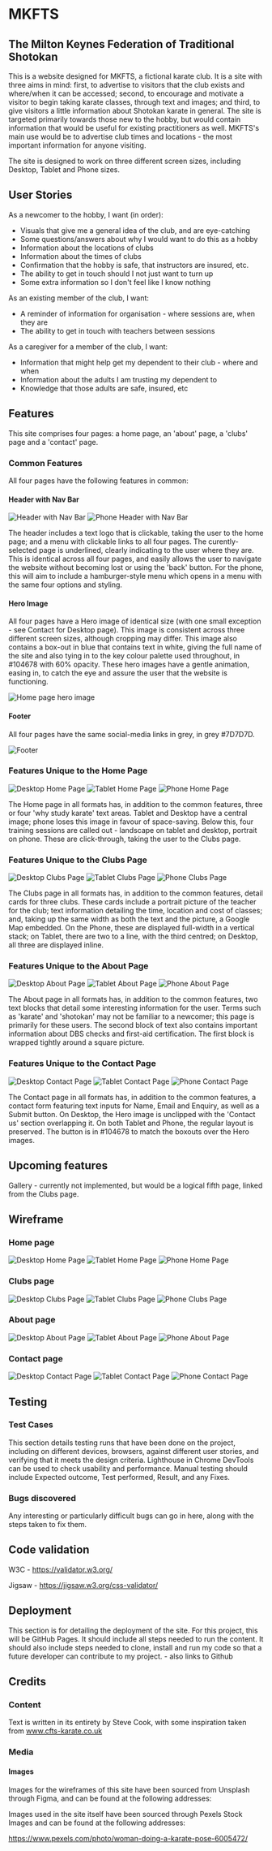 # MKFTS

## The Milton Keynes Federation of Traditional Shotokan

This is a website designed for MKFTS, a fictional karate club. It is a site with three aims in mind: first, to advertise to visitors that the club exists and where/when it can be accessed; second, to encourage and motivate a visitor to begin taking karate classes, through text and images; and third, to give visitors a little information about Shotokan karate in general. The site is targeted primarily towards those new to the hobby, but would contain information that would be useful for existing practitioners as well. MKFTS's main use would be to advertise club times and locations - the most important information for anyone visiting.

The site is designed to work on three different screen sizes, including Desktop, Tablet and Phone sizes.

## User Stories
As a newcomer to the hobby, I want (in order):
+ Visuals that give me a general idea of the club, and are eye-catching
+ Some questions/answers about why I would want to do this as a hobby
+ Information about the locations of clubs
+ Information about the times of clubs
+ Confirmation that the hobby is safe, that instructors are insured, etc.
+ The ability to get in touch should I not just want to turn up
+ Some extra information so I don't feel like I know nothing

As an existing member of the club, I want:
+ A reminder of information for organisation - where sessions are, when they are
+ The ability to get in touch with teachers between sessions

As a caregiver for a member of the club, I want:
+ Information that might help get my dependent to their club - where and when
+ Information about the adults I am trusting my dependent to
+ Knowledge that those adults are safe, insured, etc

## Features
This site comprises four pages: a home page, an 'about' page, a 'clubs' page and a 'contact' page.

### Common Features
All four pages have the following features in common:

#### Header with Nav Bar
![Header with Nav Bar](readme_docs/prototype/header.png "Desktop Home")
![Phone Header with Nav Bar](readme_docs/prototype/phone_header.png "Phone Home")

The header includes a text logo that is clickable, taking the user to the home page; and a menu with clickable links to all four pages. The curently-selected page is underlined, clearly indicating to the user where they are. This is identical across all four pages, and easily allows the user to navigate the website without becoming lost or using the 'back' button. For the phone, this will aim to include a hamburger-style menu which opens in a menu with the same four options and styling.

#### Hero Image
All four pages have a Hero image of identical size (with one small exception - see Contact for Desktop page). This image is consistent across three different screen sizes, although cropping may differ. This image also contains a box-out in blue that contains text in white, giving the full name of the site and also tying in to the key colour palette used throughout, in #104678 with 60% opacity. These hero images have a gentle animation, easing in, to catch the eye and assure the user that the website is functioning.

![Home page hero image](readme_docs/prototype/hero.png "Hero Image")

#### Footer
All four pages have the same social-media links in grey, in grey #7D7D7D.

![Footer](readme_docs/prototype/footer.png "Footer")

### Features Unique to the Home Page
![Desktop Home Page](readme_docs/prototype/desktop_home_prototype.png "Desktop Home") 
![Tablet Home Page](readme_docs/prototype/tablet_home_prototype.png "Tablet Home") 
![Phone Home Page](readme_docs/prototype/phone_home_prototype.png "Phone Home")

The Home page in all formats has, in addition to the common features, three or four 'why study karate' text areas. Tablet and Desktop have a central image; phone loses this image in favour of space-saving. Below this, four training sessions are called out - landscape on tablet and desktop, portrait on phone. These are click-through, taking the user to the Clubs page.

### Features Unique to the Clubs Page
![Desktop Clubs Page](readme_docs/prototype/desktop_clubs_prototype.png "Desktop Clubs") 
![Tablet Clubs Page](readme_docs/prototype/tablet_clubs_prototype.png "Tablet Clubs") 
![Phone Clubs Page](readme_docs/prototype/phone_clubs_prototype.png "Phone Clubs")

The Clubs page in all formats has, in addition to the common features, detail cards for three clubs. These cards include a portrait picture of the teacher for the club; text information detailing the time, location and cost of classes; and, taking up the same width as both the text and the picture, a Google Map embedded. On the Phone, these are displayed full-width in a vertical stack; on Tablet, there are two to a line, with the third centred; on Desktop, all three are displayed inline.

### Features Unique to the About Page

![Desktop About Page](readme_docs/prototype/desktop_about_prototype.png "Desktop About") 
![Tablet About Page](readme_docs/prototype/tablet_about_prototype.png "Tablet About") 
![Phone About Page](readme_docs/prototype/phone_about_prototype.png "Phone About")

The About page in all formats has, in addition to the common features, two text blocks that detail some interesting information for the user. Terms such as 'karate' and 'shotokan' may not be familiar to a newcomer; this page is primarily for these users. The second block of text also contains important information about DBS checks and first-aid certification. The first block is wrapped tightly around a square picture.

### Features Unique to the Contact Page

![Desktop Contact Page](readme_docs/prototype/desktop_contact_prototype.png "Desktop Contact") 
![Tablet Contact Page](readme_docs/prototype/tablet_contact_prototype.png "Tablet Contact") 
![Phone Contact Page](readme_docs/prototype/phone_contact_prototype.png "Phone Contact")

The Contact page in all formats has, in addition to the common features, a contact form featuring text inputs for Name, Email and Enquiry, as well as a Submit button. On Desktop, the Hero image is unclipped with the 'Contact us' section overlapping it. On both Tablet and Phone, the regular layout is preserved. The button is in #104678 to match the boxouts over the Hero images.

## Upcoming features
Gallery - currently not implemented, but would be a logical fifth page, linked from the Clubs page.

## Wireframe
### Home page
![Desktop Home Page](readme_docs/wireframes/desktop_home_wireframe.png "Desktop Home") 
![Tablet Home Page](readme_docs/wireframes/tablet_home_wireframe.png "Tablet Home") 
![Phone Home Page](readme_docs/wireframes/phone_home_wireframe.png "Phone Home")

### Clubs page
![Desktop Clubs Page](readme_docs/wireframes/desktop_clubs_wireframe.png "Desktop Clubs") 
![Tablet Clubs Page](readme_docs/wireframes/tablet_clubs_wireframe.png "Tablet Clubs") 
![Phone Clubs Page](readme_docs/wireframes/phone_clubs_wireframe.png "Phone Clubs")

### About page
![Desktop About Page](readme_docs/wireframes/desktop_about_wireframe.png "Desktop About") 
![Tablet About Page](readme_docs/wireframes/tablet_about_wireframe.png "Tablet About") 
![Phone About Page](readme_docs/wireframes/phone_about_wireframe.png "Phone About")

### Contact page
![Desktop Contact Page](readme_docs/wireframes/desktop_contact_wireframe.png "Desktop Contact") 
![Tablet Contact Page](readme_docs/wireframes/tablet_contact_wireframe.png "Tablet Contact") 
![Phone Contact Page](readme_docs/wireframes/phone_contact_wireframe.png "Phone Contact")

## Testing
### Test Cases
This section details testing runs that have been done on the project, including on different devices, browsers, against different user stories, and verifying that it meets the design criteria. Lighthouse in Chrome DevTools can be used to check usability and performance. Manual testing should include Expected outcome, Test performed, Result, and any Fixes.

### Bugs discovered
Any interesting or particularly difficult bugs can go in here, along with the steps taken to fix them.

## Code validation
W3C - https://validator.w3.org/

Jigsaw - https://jigsaw.w3.org/css-validator/

## Deployment
This section is for detailing the deployment of the site. For this project, this will be GitHub Pages. It should include all steps needed to run the content. It should also include steps needed to clone, install and run my code so that a future developer can contribute to my project. - also links to Github

## Credits
### Content
Text is written in its entirety by Steve Cook, with some inspiration taken from www.cfts-karate.co.uk

### Media
#### Images
Images for the wireframes of this site have been sourced from Unsplash through Figma, and can be found at the following addresses:


Images used in the site itself have been sourced through Pexels Stock Images and can be found at the following addresses:

https://www.pexels.com/photo/woman-doing-a-karate-pose-6005472/

